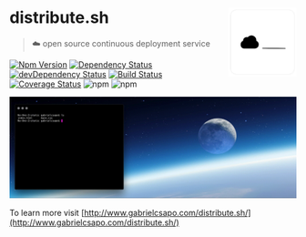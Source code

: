 # distribute.sh <img align="right" src="static/logo.png" width="120">

> ☁️ open source continuous deployment service

[![Npm Version](https://img.shields.io/npm/v/distribute.sh.svg)](https://www.npmjs.com/package/distribute.sh)
[![Dependency Status](https://david-dm.org/gabrielcsapo/distribute.sh.svg)](https://david-dm.org/gabrielcsapo/distribute.sh)
[![devDependency Status](https://david-dm.org/gabrielcsapo/distribute.sh/dev-status.svg)](https://david-dm.org/gabrielcsapo/distribute.sh#info=devDependencies)
[![Build Status](https://travis-ci.org/gabrielcsapo/distribute.sh.svg?branch=master)](https://travis-ci.org/gabrielcsapo/distribute.sh)
[![Coverage Status](https://coveralls.io/repos/github/gabrielcsapo/distribute.sh/badge.svg?branch=master)](https://coveralls.io/github/gabrielcsapo/distribute.sh?branch=master)
![npm](https://img.shields.io/npm/dt/distribute.sh.svg)
![npm](https://img.shields.io/npm/dm/distribute.sh.svg)

![example](./static/example.gif)

To learn more visit [http://www.gabrielcsapo.com/distribute.sh/](http://www.gabrielcsapo.com/distribute.sh/)
